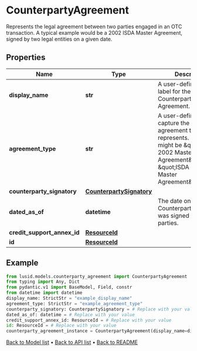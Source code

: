# CounterpartyAgreement

Represents the legal agreement between two parties engaged in an OTC transaction. A typical example would be a 2002 ISDA Master Agreement, signed by two legal entities on a given date.
## Properties
Name | Type | Description | Notes
------------ | ------------- | ------------- | -------------
**display_name** | **str** | A user-defined display label for the Counterparty Agreement. | 
**agreement_type** | **str** | A user-defined field to capture the type of agreement this represents. Examples might be \&quot;ISDA 2002 Master Agreement\&quot; or \&quot;ISDA 1992 Master Agreement\&quot;. | 
**counterparty_signatory** | [**CounterpartySignatory**](CounterpartySignatory.md) |  | 
**dated_as_of** | **datetime** | The date on which the CounterpartyAgreement was signed by both parties. | 
**credit_support_annex_id** | [**ResourceId**](ResourceId.md) |  | 
**id** | [**ResourceId**](ResourceId.md) |  | 
## Example

```python
from lusid.models.counterparty_agreement import CounterpartyAgreement
from typing import Any, Dict
from pydantic.v1 import BaseModel, Field, constr
from datetime import datetime
display_name: StrictStr = "example_display_name"
agreement_type: StrictStr = "example_agreement_type"
counterparty_signatory: CounterpartySignatory = # Replace with your value
dated_as_of: datetime = # Replace with your value
credit_support_annex_id: ResourceId = # Replace with your value
id: ResourceId = # Replace with your value
counterparty_agreement_instance = CounterpartyAgreement(display_name=display_name, agreement_type=agreement_type, counterparty_signatory=counterparty_signatory, dated_as_of=dated_as_of, credit_support_annex_id=credit_support_annex_id, id=id)

```

[Back to Model list](../README.md#documentation-for-models) &#8226; [Back to API list](../README.md#documentation-for-api-endpoints) &#8226; [Back to README](../README.md)

